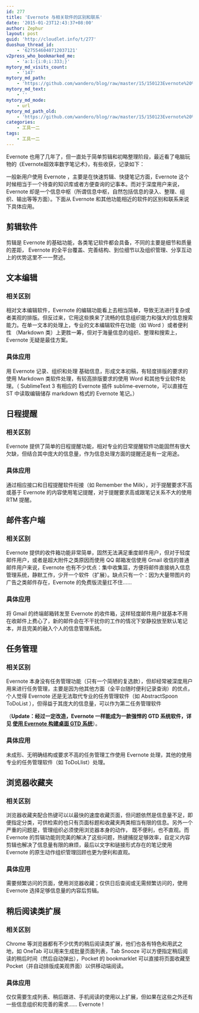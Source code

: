 ```yaml
---
id: 277
title: 'Evernote 与相关软件的区别和联系'
date: '2015-01-23T12:43:37+08:00'
author: Zephur
layout: post
guid: 'http://cloudlet.info/t/277'
duoshuo_thread_id:
    - '6275546040712037121'
v2press_who_bookmarked_me:
    - 'a:1:{i:0;i:333;}'
mytory_md_visits_count:
    - '147'
mytory_md_path:
    - 'https://github.com/wandero/blog/raw/master/15/150123Evernote%20%E4%B8%8E%E7%9B%B8%E5%85%B3%E8%BD%AF%E4%BB%B6%E7%9A%84%E5%8C%BA%E5%88%AB%E5%92%8C%E8%81%94%E7%B3%BB.md'
mytory_md_text:
    - ''
mytory_md_mode:
    - url
mytory_md_path_old:
    - 'https://github.com/wandero/blog/raw/master/15/150123Evernote%20%E4%B8%8E%E7%9B%B8%E5%85%B3%E8%BD%AF%E4%BB%B6%E7%9A%84%E5%8C%BA%E5%88%AB%E5%92%8C%E8%81%94%E7%B3%BB.md'
categories:
    - 工具一二
tags:
    - 工具一二
---
```


Evernote 也用了几年了，但一直处于简单剪辑和初略整理阶段，最近看了电脑玩物的《Evernote超效率数字笔记术》，有些收获，记录如下：

一般新用户使用 Evernote ，主要是在快速剪辑、快捷笔记方面，Evernote 这个时候相当于一个待查的知识库或者方便查询的记事本。而对于深度用户来说，Evernote 却是一个信息中枢（所谓信息中枢，自然包括信息的录入、整理、组织、输出等等方面）。下面从 Evernote 和其他功能相近的软件的区别和联系来说下具体应用。

<!-- more -->

## 剪辑软件

剪辑是 Evernote 的基础功能，各类笔记软件都会具备，不同的主要是细节和质量的差距， Evernote 的全平台覆盖、完善结构、到位细节以及组织管理、分享互动上的优势这里不一一赘述。

## 文本编辑

### **相关区别**

相对文本编辑软件，Evernote 的编辑功能看上去相当简单，导致无法进行复杂或者美观的排版。但反过来，它用这些换来了流畅的信息组织能力和强大的信息搜索能力。在单一文本的处理上，专业的文本编辑软件在功能（如 Word ）或者便利性 （Markdown 类）上更胜一筹，但对于海量信息的组织、整理和搜索上，Evernote 无疑是最佳方案。

### **具体应用**

用 Evernote 记录、组织和处理 基础信息，形成文本初稿，有轻度排版的要求的使用 Markdown 类软件处理，有较高排版要求的使用 Word 和其他专业软件处理。（ SublimeText 3 有相应的 Evernote 插件 sublime-evernote，可以直接在 ST 中读取编辑储存 markdown 格式的 Evernote 笔记。）

## 日程提醒

### **相关区别**

Evernote 提供了简单的日程提醒功能，相对专业的日常提醒软件功能固然有很大欠缺，但结合其中庞大的信息量，作为信息处理方面的提醒还是有一定用途。

### **具体应用**

通过相应接口和日程提醒软件衔接（如 Remember the Milk），对于提醒要求不高或基于 Evernote 的内容使用笔记提醒，对于提醒要求高或跟笔记关系不大的使用 RTM 提醒。

## 邮件客户端

### **相关区别**

Evernote 提供的收件箱功能非常简单，固然无法满足重度邮件用户，但对于轻度邮件用户，或者是超大附件之类原因而使用 QQ 邮箱发信使用 Gmail 收信的普通邮件用户来说，Evernote 也有不少优点：集中收集篮，方便将邮件直接纳入信息管理系统，静默工作，少开一个软件（扩展）。缺点只有一个：因为大量带图片的广告之类邮件存在，Evernote 的免费版流量扛不住……

### **具体应用**

将 Gmail 的终端邮箱转发至 Evernote 的收件箱，这样轻度邮件用户就基本不用在收邮件上费心了，新的邮件会在不干扰你的工作的情况下安静投放至默认笔记本，并且完美的融入个人的信息管理系统。

## 任务管理

### **相关区别**

Evernote 本身没有任务管理功能（只有一个简陋的复选款），但却经常被深度用户用来进行任务管理，主要是因为他其他方面（全平台随时便利记录查询）的优点，个人觉得 Evernote 还是无法取代专业的任务管理软件（如 AbstractSpoon ToDoList ），但得益于其庞大的信息量，可以作为第二任务管理软件

（**Update：经过一定改造，Evernote 一样能成为一款强悍的 GTD 系统软件，详见 [使用 Evernote 构建桌面 GTD 系统](http://cloudlet.info/t/284)**）。

### **具体应用**

未成形、无明确结构或要求不高的任务管理工作使用 Evernote 处理，其他的使用专业的任务管理软件（如 ToDoLlist）处理。

## 浏览器收藏夹

### **相关区别**

浏览器收藏夹配合热键可以以最快的速度收藏页面，但问题依然是信息量不足，即便指定分类，可供检索的也只有页面标题和收藏夹两类相当有限的信息。另外一个严重的问题是，管理组织必须使用浏览器本身的动作， 既不便利，也不直观。而 Evernote 的剪辑功能则完美的解决了这些问题，热键捕捉足够效率，自定义内容剪辑也解决了信息量有限的麻烦，最后以文字和链接形式存在的笔记使用 Evernote 的原生动作组织管理回顾也更为便利和直观。

### **具体应用**

需要频繁访问的页面，使用浏览器收藏；仅供日后查阅或无需频繁访问的，使用 Evernote 选择足够信息量的内容后剪辑。

## 稍后阅读类扩展

### **相关区别**

Chrome 等浏览器都有不少优秀的稍后阅读类扩展，他们也各有特色和用武之地，如 OneTab 可以用来生成批量页面列表，Tab Snooze 可以方便指定稍后阅读的稍后时间（然后自动弹出），Pocket 的 bookmarklet 可以直接将页面收藏至 Pocket（并自动排版成美观界面）以供移动端阅读。

### **具体应用**

仅仅需要生成列表、稍后跟进、手机阅读的使用以上扩展，但如果在这些之外还有一些信息组织和完善的需求…… Evernote !